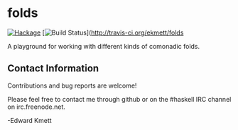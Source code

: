 folds
======

[![Hackage](https://img.shields.io/hackage/v/folds.svg)](https://hackage.haskell.org/package/folds) [![Build Status](https://secure.travis-ci.org/ekmett/folds.png?branch=master)](http://travis-ci.org/ekmett/folds

A playground for working with different kinds of comonadic folds.

Contact Information
-------------------

Contributions and bug reports are welcome!

Please feel free to contact me through github or on the #haskell IRC channel on irc.freenode.net.

-Edward Kmett
